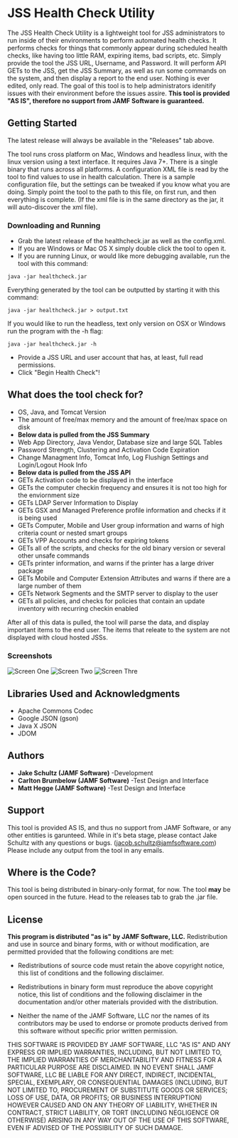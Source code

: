 # JSS Health Check Utility

The JSS Health Check Utility is a lightweight tool for JSS administrators to run inside of their environments to perform automated health checks. It performs checks for things that commonly appear during scheduled health checks, like having too little RAM, expiring items, bad scripts, etc. Simply provide the tool the JSS URL, Username, and Password. It will perform API GETs to the JSS, get the JSS Summary, as well as run some commands on the system, and then display a report to the end user. Nothing is ever edited, only read. The goal of this tool is to help administrators idenitify issues with their environment before the issues assire.
**This tool is provided "AS IS", therefore no support from JAMF Software is guaranteed.**

## Getting Started

The latest release will always be available in the "Releases" tab above. 

The tool runs cross platform on Mac, Windows and headless linux, with the linux version using a text interface. It requires Java 7+. There is a single binary that runs across all platforms. A configuration XML file is read by the tool to find values to use in health calculation. There is a sample configuration file, but the settings can be tweaked if you know what you are doing. Simply point the tool to the path to this file, on first run, and then everything is complete. (If the xml file is in the same directory as the jar, it will auto-discover the xml file). 

### Downloading and Running

* Grab the latest release of the healthcheck.jar as well as the config.xml. 
* If you are Windows or Mac OS X simply double click the tool to open it.
* If you are running Linux, or would like more debugging available, run the tool with this command:

```
java -jar healthcheck.jar
```

Everything generated by the tool can be outputted by starting it with this command: 

```
java -jar healthcheck.jar > output.txt
```

If you would like to run the headless, text only version on OSX or Windows run the program with the -h flag:

```
java -jar healthcheck.jar -h
```

* Provide a JSS URL and user account that has, at least, full read permissions.
* Click "Begin Health Check"!

## What does the tool check for?

- OS, Java, and Tomcat Version
- The amount of free/max memory and the amount of free/max space on disk
- **Below data is pulled from the JSS Summary**
- Web App Directory, Java Vendor, Database size and large SQL Tables
- Password Strength, Clustering and Activation Code Expiration
- Change Managment Info, Tomcat Info, Log Flushign Settings and Login/Logout Hook Info
- **Below data is pulled from the JSS API**
- GETs Activation code to be displayed in the interface
- GETs the computer checkin frequency and ensures it is not too high for the enviornment size
- GETs LDAP Server Information to Display 
- GETs GSX and Managed Preference profile information and checks if it is being used
- GETs Computer, Mobile and User group information and warns of high criteria count or nested smart groups
- GETs VPP Accounts and checks for expiring tokens
- GETs all of the scripts, and checks for the old binary version or several other unsafe commands
- GETs printer information, and warns if the printer has a large driver package
- GETs Mobile and Computer Extension Attributes and warns if there are a large number of them
- GETs Network Segments and the SMTP server to display to the user
- GETs all policies, and checks for policies that contain an update inventory with recurring checkin enabled

After all of this data is pulled, the tool will parse the data, and display important items to the end user. The items that releate to the system are not displayed with cloud hosted JSSs. 

### Screenshots
![Screen One](http://i.imgur.com/Meu8rmm.png "Screen One")
![Screen Two](http://i.imgur.com/wDGidaO.png "Screen Two")
![Screen Thre](http://i.imgur.com/S40Ni8T.png "Screen Three")

## Libraries Used and Acknowledgments

* Apache Commons Codec
* Google JSON (gson)
* Java X JSON
* JDOM

## Authors

* **Jake Schultz (JAMF Software)** -Development
* **Carlton Brumbelow (JAMF Software)** -Test Design and Interface 
* **Matt Hegge (JAMF Software)** -Test Design and Interface 

## Support

This tool is provided AS IS, and thus no support from JAMF Software, or any other entities is garunteed. While in it's beta stage, please contact Jake Schultz with any questions or bugs. (jacob.schultz@jamfsoftware.com) Please include any output from the tool in any emails. 

## Where is the Code? 

This tool is being distributed in binary-only format, for now. The tool **may** be open sourced in the future. Head to the releases tab to grab the .jar file. 

## License

**This program is distributed "as is" by JAMF Software, LLC.**
Redistribution and use in source and binary forms, with or without modification, are
permitted provided that the following conditions are met:

* Redistributions of source code must retain the above copyright notice, this list of
conditions and the following disclaimer.

* Redistributions in binary form must reproduce the above copyright notice, this list of
conditions and the following disclaimer in the documentation and/or other materials
provided with the distribution.

* Neither the name of the JAMF Software, LLC nor the names of its contributors may be used
to endorse or promote products derived from this software without specific prior written
permission.

THIS SOFTWARE IS PROVIDED BY JAMF SOFTWARE, LLC "AS IS" AND ANY EXPRESS OR IMPLIED
WARRANTIES, INCLUDING, BUT NOT LIMITED TO, THE IMPLIED WARRANTIES OF MERCHANTABILITY AND
FITNESS FOR A PARTICULAR PURPOSE ARE DISCLAIMED. IN NO EVENT SHALL JAMF SOFTWARE, LLC BE
LIABLE FOR ANY DIRECT, INDIRECT, INCIDENTAL, SPECIAL, EXEMPLARY, OR CONSEQUENTIAL DAMAGES
(INCLUDING, BUT NOT LIMITED TO, PROCUREMENT OF SUBSTITUTE GOODS OR SERVICES; LOSS OF USE,
DATA, OR PROFITS; OR BUSINESS INTERRUPTION) HOWEVER CAUSED AND ON ANY THEORY OF LIABILITY,
WHETHER IN CONTRACT, STRICT LIABILITY, OR TORT (INCLUDING NEGLIGENCE OR OTHERWISE) ARISING
IN ANY WAY OUT OF THE USE OF THIS SOFTWARE, EVEN IF ADVISED OF THE POSSIBILITY OF SUCH
DAMAGE.


